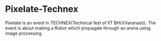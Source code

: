 # Pixelate-Technex
Pixelate is an event in TECHNEX(Technical fest of IIT BHU(Varanasi)). The event is about making a Robot which propagate through an arena using image processing.
